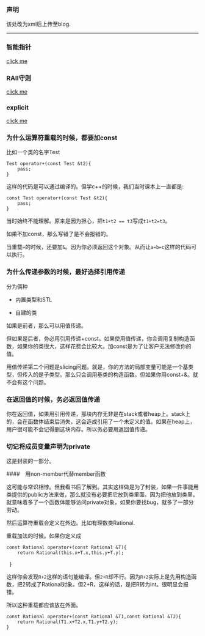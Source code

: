 ### 声明

该处改为xml后上传至blog.

---

### 智能指针

[click me](https://github.com/bloodycoder/bookCollection/blob/master/notes/elements/智能指针.md)

### RAII守则

[click me](https://github.com/bloodycoder/bookCollection/blob/master/notes/elements/RAII%E5%AE%88%E5%88%99.md)

### explicit 

[click me](https://github.com/bloodycoder/bookCollection/blob/master/notes/elements/cpp_explicit.md)

### 为什么运算符重载的时候，都要加const

比如一个类的名字Test

    Test operator+(const Test &t2){
        pass;
    }

这样的代码是可以通过编译的。但学c++的时候，我们当时课本上一直都是:

    const Test operator+(const Test &t2){
        pass;
    }
    
当时始终不能理解。原来是因为担心，把`t1+t2 == t3`写成`t1+t2=t3`。

如果不加const，那么写错了是不会报错的。

当重载`=`的时候，还要加`&`。因为你必须返回这个对象。从而让`a=b=c`这样的代码可以执行。

### 为什么传递参数的时候，最好选择引用传递

分为俩种

- 内置类型和STL

- 自建的类

如果是前者，那么可以用值传递。

但如果是后者，务必用引用传递+const。如果使用值传递，你会调用复制构造函数，如果你的类很大，这样花费会比较大。加const是为了让客户无法修改你的值。

用值传递第二个问题是slicing问题。就是，你的方法的局部变量可能是一个基类型，但传入的是子类型。那么只会调用基类的构造函数。但如果你用const+&。就不会有这个问题。

### 在返回值的时候，务必返回值传递

你在返回值，如果用引用传递，那块内存无非是在stack或者heap上。stack上的，会在函数体结束后消失，这会造成引用了一个未定义的值。如果在heap上，用户很可能不会记得删这块内存。所以务必要用返回值传递。

### 切记将成员变量声明为private

这是封装的一部分。

####　用non-member代替member函数

这可能与常识相悖。但我看书后了解到。其实这样做是为了封装，如果一件事能用类提供的public方法来做，那么就没有必要把它放到类里面。因为把他放到类里，就意味着多了一个函数体能够访问private对象，如果你要找bug，就多了一部分劳动。

然后运算符重载会定义在外边。比如有理数类Rational.

重载加法的时候。如果你定义成

    const Rational operator+(const Rational &T){
        return Rational(this.x+T.x,this.y+T.y);
    }

这样你会发现`R+2`这样的语句能编译。但`2+R`却不行。因为`R+2`实际上是先用构造函数，把2转成了Rational对象。但2+R，这样的话，是把R转为int。很明显会报错。

所以这种重载都应该放在外面。

    const Rational operator+(const Rational &T1,const Rational &T2){
        return Rational(T1.x+T2.x,T1.y+T2.y);
    } 
